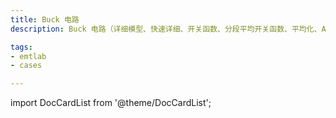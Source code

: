 ```yaml
---
title: Buck 电路
description: Buck 电路（详细模型、快速详细、开关函数、分段平均开关函数、平均化、ADC对比）

tags:
- emtlab
- cases

---
```


import DocCardList from '@theme/DocCardList';

<DocCardList />